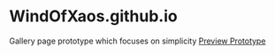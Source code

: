 # WindOfXaos.github.io
Gallery page prototype which focuses on simplicity
[Preview Prototype](https://windofxaos.github.io/)
